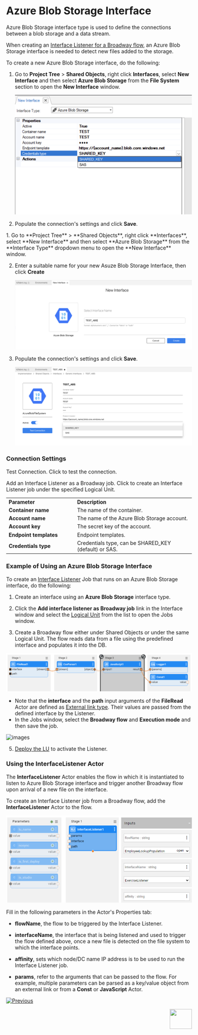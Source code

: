 # Azure Blob Storage Interface 

Azure Blob Storage interface type is used to define the connections between a blob storage and a data stream.

When creating an [Interface Listener for a Broadway flow](/articles/19_Broadway/09_broadway_integration_with_Fabric.md#interface-listener-for-broadway-flows), an Azure Blob Storage interface is needed to detect new files added to the storage.

To create a new Azure Blob Storage interface, do the following:

<studio>

1. Go to **Project Tree** > **Shared Objects**, right click **Interfaces**, select **New Interface** and then select **Azure Blob Storage** from the **File System** section to open the **New Interface** window.

   ![image](images/13_blob_1.PNG)
   
2. Populate the connection's settings and click **Save**.
</studio>

<web>
1. Go to **Project Tree** > **Shared Objects**, right click **Interfaces**, select **New Interface** and then select **Azure Blob Storage** from the **Interface Type** dropdown menu to open the **New Interface** window.

2. Enter a suitable name for your new Asuze Blob Storage Interface, then click **Create**
  
   ![image](images/13_blob_WEB1.PNG)

3. Populate the connection's settings and click **Save**.

   ![image](images/13_azure_WEB2.PNG)

</web>


### Connection Settings

<table>
<tbody>
<tr>
<td width="300pxl"><strong>Parameter</strong></td>
<td width="600pxl"><strong>Description</strong></td>
</tr>
<tr>
<td><strong>Container name</strong></td>
<td>The name of the container.</td>
</tr>
<tr>
<td><strong>Account name</strong></td>
<td>The name of the Azure Blob Storage account.</td>
</tr>
<tr>
<td><strong>Account key</strong>&nbsp;</td>
<td>The secret key of the account.</td>
</tr>
<tr>
<td><strong>Endpoint templates</strong></td>
<td>Endpoint templates.</td>
</tr>
  <tr>
<td><strong>Credentials type</strong></td>
<td>Credentials type, can be SHARED_KEY (default) or SAS.</td>
</tr>
<p>Test Connection. Click to test the connection.</p>
<studio>
<p>Add an Interface Listener as a Broadway job. Click to create an Interface Listener job under the specified Logical Unit.</p>
</studio>
</td>
</tr>
</tbody>
</table>





<studio>

### Example of Using an Azure Blob Storage Interface

To create an [Interface Listener](/articles/19_Broadway/09_broadway_integration_with_Fabric.md#interface-listener-for-broadway-flows) Job that runs on an Azure Blob Storage interface, do the following: 

1. Create an interface using an **Azure Blob Storage** interface type.

2. Click the **Add interface listener as Broadway job** link in the Interface window and select the [Logical Unit](/articles/03_logical_units/01_LU_overview.md) from the list to open the Jobs window. 

3. Create a Broadway flow either under Shared Objects or under the same Logical Unit. The flow reads data from a file using the predefined interface and populates it into the DB. 

<img src="/articles/19_Broadway/images/file_read_listener.png" alt="images" style="zoom:80%;" />

* Note that the **interface** and the **path** input arguments of the **FileRead** Actor are defined as [External link type](/articles/19_Broadway/03_broadway_actor_window.md#actors-inputs-and-outputs). Their values are passed from the defined interface by the Listener.
* In the Jobs window, select the **Broadway flow** and **Execution mode** and then save the job.

![images](images/02_sftp_2.PNG)

5. [Deploy the LU](/articles/16_deploy_fabric/02_deploy_from_Fabric_Studio.md) to activate the Listener.

</studio>

### Using the InterfaceListener Actor 

The **InterfaceListener** Actor enables the flow in which it is instantiated to listen to Azure Blob Storage interface and trigger another Broadway flow upon arrival of a new file on the interface.

To create an Interface Listener job from a Broadway flow, add the **InterfaceListener** Actor to the flow.

<img src="images/12_interfaceListenerActor_1.PNG" alt="images" style="zoom:80%;" />

Fill in the following parameters in the Actor's Properties tab:

- **flowName**, the flow to be triggered by the Interface Listener.
- **interfaceName**, the interface that is being listened and used to trigger the flow defined above, once a new file is detected on the file system to which the interface points.

- **affinity**, sets which node/DC name IP address is to be used to run the Interface Listener job.

- **params**, refer to the arguments that can be passed to the flow. For example, multiple parameters can be parsed as a key/value object from an external link or from a **Const** or **JavaScript** Actor.



[![Previous](/articles/images/Previous.png)](12_s3_interface.md)

[<img align="right" width="60" height="54" src="/articles/images/Next.png">](14_gcs_interface.md) 
